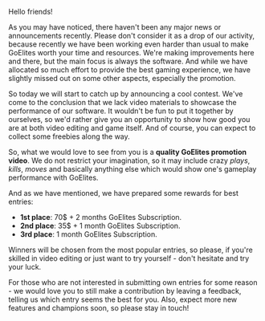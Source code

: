 Hello friends!

As you may have noticed, there haven't been any major news or announcements recently. Please don't consider it as a drop of our activity, because recently we have been working even harder than usual to make GoElites worth your time and resources. We're making improvements here and there, but the main focus is always the software. And while we have allocated so much effort to provide the best gaming experience, we have slightly missed out on some other aspects, especially the promotion. 

So today we will start to catch up by announcing a cool contest. We've come to the conclusion that we lack video materials to showcase the performance of our software. It wouldn't be fun to put it together by ourselves, so we'd rather give you an opportunity to show how good you are at both video editing and game itself. And of course, you can expect to collect some freebies along the way. 

So, what we would love to see from you is a **quality GoElites promotion video**. We do not restrict your imagination, so it may include crazy *plays*, *kills*, *moves* and basically anything else which would show one's gameplay performance with GoElites. 

And as we have mentioned, we have prepared some rewards for best entries:

 - **1st place**: 70$ + 2 months GoElites Subscription.
 - **2nd place**: 35$ + 1 month GoElites Subscription.
 - **3rd place**: 1 month GoElites Subscription.

Winners will be chosen from the most popular entries, so please, if you're skilled in video editing or just want to try yourself - don't hesitate and try your luck.

For those who are not interested in submitting own entries for some reason - we would love you to still make a contribution by leaving a feedback, telling us which entry seems the best for you. Also, expect more new features and champions soon, so please stay in touch!


